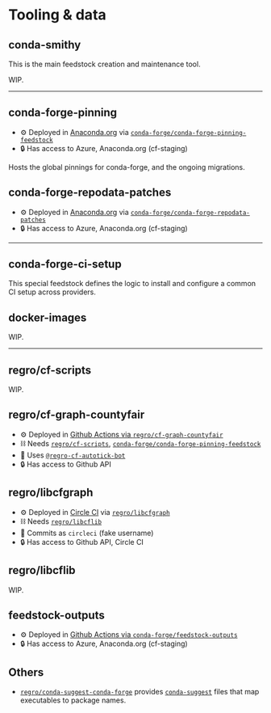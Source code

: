 # Tooling & data

## conda-smithy

This is the main feedstock creation and maintenance tool.

WIP.

---

## conda-forge-pinning

- ⚙️ Deployed in [Anaconda.org](https://anaconda.org/conda-forge/conda-forge-pinning) via [`conda-forge/conda-forge-pinning-feedstock`](https://github.com/conda-forge/conda-forge-pinning-feedstock)
- 🔒 Has access to Azure, Anaconda.org (cf-staging)

Hosts the global pinnings for conda-forge, and the ongoing migrations.

## conda-forge-repodata-patches

- ⚙️ Deployed in [Anaconda.org](https://anaconda.org/conda-forge/conda-forge-repodata-patches) via [`conda-forge/conda-forge-repodata-patches`](https://github.com/conda-forge/conda-forge-repodata-patches)
- 🔒 Has access to Azure, Anaconda.org (cf-staging)

---

## conda-forge-ci-setup

This special feedstock defines the logic to install and configure a common CI setup across providers.

## docker-images

WIP.

---

## regro/cf-scripts

WIP.

## regro/cf-graph-countyfair

- ⚙️ Deployed in [Github Actions via `regro/cf-graph-countyfair`](https://github.com/regro/cf-graph-countyfair)
- ⛓ Needs [`regro/cf-scripts`](https://github.com/regro/cf-scripts), [`conda-forge/conda-forge-pinning-feedstock`](https://github.com/conda-forge/conda-forge-pinning-feedstock)
- 🤖 Uses [`@regro-cf-autotick-bot`](https://github.com/regro-cf-autotick-bot)
- 🔒 Has access to Github API

## regro/libcfgraph

- ⚙️ Deployed in [Circle CI](https://app.circleci.com/pipelines/github/regro/libcfgraph) via [`regro/libcfgraph`](https://github.com/regro/libcfgraph)
- ⛓ Needs [`regro/libcflib`](https://github.com/regro/libcflib)
- 🤖 Commits as `circleci` (fake username)
- 🔒 Has access to Github API, Circle CI

## regro/libcflib

WIP.

## feedstock-outputs

- ⚙️ Deployed in [Github Actions via `conda-forge/feedstock-outputs`](https://github.com/conda-forge/feedstock-outputs)
- 🔒 Has access to Azure, Anaconda.org (cf-staging)

## Others

- [`regro/conda-suggest-conda-forge`](https://github.com/regro/conda-suggest-conda-forge) provides [`conda-suggest`](https://github.com/conda-incubator/conda-suggest) files that map executables to package names.
